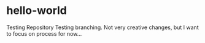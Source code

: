 # hello-world
Testing Repository
Testing branching.  Not very creative changes, but I want to focus on process for now...

